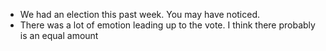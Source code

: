 - We had an election this past week. You may have noticed.
- There was a lot of emotion leading up to the vote. I think there probably is an equal amount